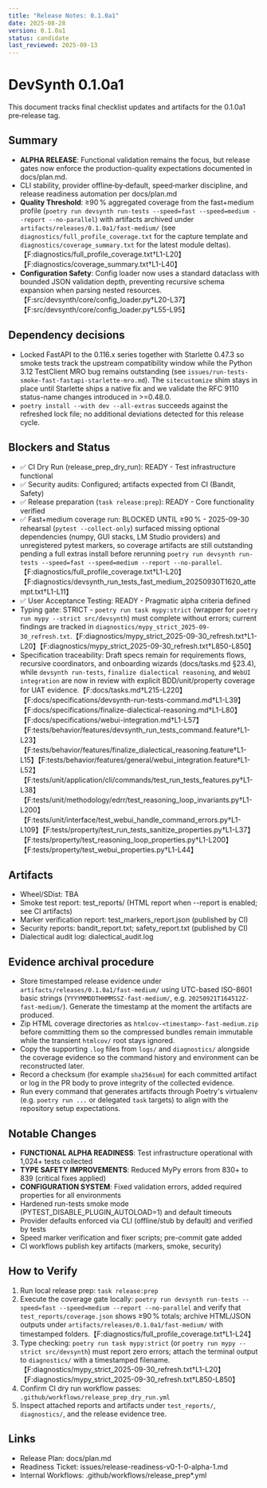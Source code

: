 ```yaml
---
title: "Release Notes: 0.1.0a1"
date: 2025-08-28
version: 0.1.0a1
status: candidate
last_reviewed: 2025-09-13
---
```


# DevSynth 0.1.0a1

This document tracks final checklist updates and artifacts for the 0.1.0a1 pre‑release tag.

## Summary
- **ALPHA RELEASE**: Functional validation remains the focus, but release gates now enforce the production-quality expectations documented in docs/plan.md.
- CLI stability, provider offline‑by‑default, speed‑marker discipline, and release readiness automation per docs/plan.md
- **Quality Threshold**: ≥90 % aggregated coverage from the fast+medium profile (`poetry run devsynth run-tests --speed=fast --speed=medium --report --no-parallel`) with artifacts archived under `artifacts/releases/0.1.0a1/fast-medium/` (see `diagnostics/full_profile_coverage.txt` for the capture template and `diagnostics/coverage_summary.txt` for the latest module deltas).【F:diagnostics/full_profile_coverage.txt†L1-L20】【F:diagnostics/coverage_summary.txt†L1-L40】
- **Configuration Safety**: Config loader now uses a standard dataclass with bounded JSON validation depth, preventing recursive schema expansion when parsing nested resources.【F:src/devsynth/core/config_loader.py†L20-L37】【F:src/devsynth/core/config_loader.py†L55-L95】

## Dependency decisions
- Locked FastAPI to the 0.116.x series together with Starlette 0.47.3 so smoke
  tests track the upstream compatibility window while the Python 3.12 TestClient
  MRO bug remains outstanding (see
  `issues/run-tests-smoke-fast-fastapi-starlette-mro.md`). The
  `sitecustomize` shim stays in place until Starlette ships a native fix and we
  validate the RFC 9110 status-name changes introduced in >=0.48.0.
- `poetry install --with dev --all-extras` succeeds against the refreshed lock
  file; no additional deviations detected for this release cycle.

## Blockers and Status
- ✅ CI Dry Run (release_prep_dry_run): READY - Test infrastructure functional
- ✅ Security audits: Configured; artifacts expected from CI (Bandit, Safety)  
- ✅ Release preparation (`task release:prep`): READY - Core functionality verified
- ✅ Fast+medium coverage run: BLOCKED UNTIL ≥90 % - 2025-09-30 rehearsal (`pytest --collect-only`) surfaced missing optional dependencies (numpy, GUI stacks, LM Studio providers) and unregistered pytest markers, so coverage artifacts are still outstanding pending a full extras install before rerunning `poetry run devsynth run-tests --speed=fast --speed=medium --report --no-parallel`.【F:diagnostics/full_profile_coverage.txt†L1-L20】【F:diagnostics/devsynth_run_tests_fast_medium_20250930T1620_attempt.txt†L1-L11】
- ✅ User Acceptance Testing: READY - Pragmatic alpha criteria defined
- Typing gate: STRICT - `poetry run task mypy:strict` (wrapper for `poetry run mypy --strict src/devsynth`) must complete without errors; current findings are tracked in `diagnostics/mypy_strict_2025-09-30_refresh.txt`.【F:diagnostics/mypy_strict_2025-09-30_refresh.txt†L1-L20】【F:diagnostics/mypy_strict_2025-09-30_refresh.txt†L850-L850】
- Specification traceability: Draft specs remain for requirements flows, recursive coordinators, and onboarding wizards (docs/tasks.md §23.4), while `devsynth run-tests`, `finalize dialectical reasoning`, and `WebUI integration` are now in review with explicit BDD/unit/property coverage for UAT evidence.【F:docs/tasks.md†L215-L220】【F:docs/specifications/devsynth-run-tests-command.md†L1-L39】【F:docs/specifications/finalize-dialectical-reasoning.md†L1-L80】【F:docs/specifications/webui-integration.md†L1-L57】【F:tests/behavior/features/devsynth_run_tests_command.feature†L1-L23】【F:tests/behavior/features/finalize_dialectical_reasoning.feature†L1-L15】【F:tests/behavior/features/general/webui_integration.feature†L1-L52】【F:tests/unit/application/cli/commands/test_run_tests_features.py†L1-L38】【F:tests/unit/methodology/edrr/test_reasoning_loop_invariants.py†L1-L200】【F:tests/unit/interface/test_webui_handle_command_errors.py†L1-L109】【F:tests/property/test_run_tests_sanitize_properties.py†L1-L37】【F:tests/property/test_reasoning_loop_properties.py†L1-L200】【F:tests/property/test_webui_properties.py†L1-L44】

## Artifacts
- Wheel/SDist: TBA
- Smoke test report: test_reports/ (HTML report when --report is enabled; see CI artifacts)
- Marker verification report: test_markers_report.json (published by CI)
- Security reports: bandit_report.txt; safety_report.txt (published by CI)
- Dialectical audit log: dialectical_audit.log

## Evidence archival procedure
- Store timestamped release evidence under
  `artifacts/releases/0.1.0a1/fast-medium/` using UTC-based ISO-8601 basic
  strings (`YYYYMMDDTHHMMSSZ-fast-medium/`, e.g.
  `20250921T164512Z-fast-medium/`).  Generate the timestamp at the moment the
  artifacts are produced.
- Zip HTML coverage directories as
  `htmlcov-<timestamp>-fast-medium.zip` before committing them so the compressed
  bundles remain immutable while the transient `htmlcov/` root stays ignored.
- Copy the supporting `.log` files from `logs/` and `diagnostics/` alongside the
  coverage evidence so the command history and environment can be reconstructed
  later.
- Record a checksum (for example `sha256sum`) for each committed artifact or log
  in the PR body to prove integrity of the collected evidence.
- Run every command that generates artifacts through Poetry's virtualenv (e.g.
  `poetry run ...` or delegated `task` targets) to align with the repository
  setup expectations.

## Notable Changes
- **FUNCTIONAL ALPHA READINESS**: Test infrastructure operational with 1,024+ tests collected
- **TYPE SAFETY IMPROVEMENTS**: Reduced MyPy errors from 830+ to 839 (critical fixes applied)
- **CONFIGURATION SYSTEM**: Fixed validation errors, added required properties for all environments
- Hardened run-tests smoke mode (PYTEST_DISABLE_PLUGIN_AUTOLOAD=1) and default timeouts
- Provider defaults enforced via CLI (offline/stub by default) and verified by tests
- Speed marker verification and fixer scripts; pre-commit gate added
- CI workflows publish key artifacts (markers, smoke, security)

## How to Verify
1. Run local release prep: `task release:prep`
2. Execute the coverage gate locally: `poetry run devsynth run-tests --speed=fast --speed=medium --report --no-parallel` and verify that `test_reports/coverage.json` shows ≥90 % totals; archive HTML/JSON outputs under `artifacts/releases/0.1.0a1/fast-medium/` with timestamped folders.【F:diagnostics/full_profile_coverage.txt†L1-L24】
3. Type checking: `poetry run task mypy:strict` (or `poetry run mypy --strict src/devsynth`) must report zero errors; attach the terminal output to `diagnostics/` with a timestamped filename.【F:diagnostics/mypy_strict_2025-09-30_refresh.txt†L1-L20】【F:diagnostics/mypy_strict_2025-09-30_refresh.txt†L850-L850】
4. Confirm CI dry run workflow passes: `.github/workflows/release_prep_dry_run.yml`
5. Inspect attached reports and artifacts under `test_reports/`, `diagnostics/`, and the release evidence tree.

## Links
- Release Plan: docs/plan.md
- Readiness Ticket: issues/release-readiness-v0-1-0-alpha-1.md
- Internal Workflows: .github/workflows/release_prep*.yml
